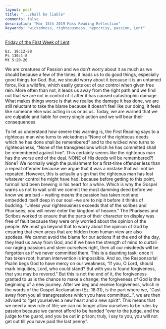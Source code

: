 ```yaml
---
layout: post
title: "...shall be liable"
comments: false
description: "Mar 15th 2019 Mass Reading Reflection"
keywords: "wickedness, righteousness, hypocrisy, passion, Lent"
---
```


[Friday of the First Week of Lent](https://www.ewtn.com/daily-readings/?date=2019-03-15)

```
Ez. 18:12-28
Ps 130:1-8
Mt 5:20-26
```
We are creatures of Passion and we don’t worry about it as much as we should because a few of the times, it leads us to do good things, especially good things for God. But, we should worry about it because it is an untamed force, like a wildfire, which easily gets out of our control when given free rein. More often than not, it leads us away from the right path and we find out that we are not in control of it after it has caused catastrophic damage. What makes things worse is that we realise the damage it has done, we are still reluctant to take the blame because it doesn’t feel like our doing; it feels like someone else was acting in us or as us. Today, we are warned that we are culpable and liable for every single action and we will bear their consequences. 

To let us understand how severe this warning is, the First Reading says to a righteous man who turns to wickedness “None of the righteous deeds which he has done shall be remembered” and to the wicked who turns to righteousness, “None of the transgressions which he has committed shall be remembered against him”. This certainly seems like the righteous man has the worse end of the deal. NONE of His deeds will be remembered?! None? We normally weigh the punishment for a first-time offender less than a repeat offender because we argue that it was a mistake that will not be repeated. However, this is actually a sign that the righteous man has lost whatever control he might have had, because before getting to this point, turmoil had been brewing in his heart for a while. Which is why the Gospel warns us not to wait until we commit the most damming deed before we know we are bad – waiting means the passion has taken root and embedded itself deep in our soul –we are to nip it before it thinks of budding.
“Unless your righteousness exceeds that of the scribes and Pharisees, you will never enter the kingdom of heaven.” The Pharisees and Scribes worked to ensure that the parts of their character on display was free of fault because they were only worried about the opinion of the people. We must go beyond that to worry about the opinion of God by ensuring that even areas that are hidden from human view are also spotless. We cannot avoid the blame for our actions if at the end of the day, they lead us away from God, and if we have the strength of mind to curtail our raging passions and steer ourselves right, then all our misdeeds will be forgotten as if we never committed them.
This is a daunting task; once it has taken root, human intervention is impossible. And so, the Responsorial Psalm begs God to have mercy on our weakness, “If you, O Lord, should mark iniquities, Lord, who could stand? But with you is found forgiveness, that you may be revered.” But this is not the end of it, the forgiveness granted to us is the chance to make a change; the forgiveness of God is the beginning of a new journey. After we beg and receive forgiveness, which in the words of the Gospel Acclamation (Ez. 18:31), is the part where we, “Cast away from you all transgressions which you have committed…”, we are then advised to “get yourselves a new heart and a new spirit”.
This means that we need a new rule of life; we can no longer allow ourselves to be rules by passion because we cannot afford to be handed “over to the judge, and the judge to the guard, and you be out in prison; truly, I say to you, you will not get out till you have paid the last penny”. 

